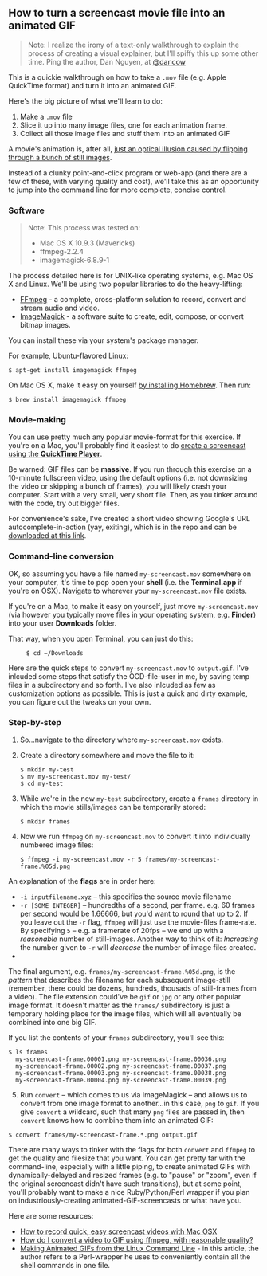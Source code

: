## How to turn a screencast movie file into an animated GIF

> Note: I realize the irony of a text-only walkthrough to explain the process of creating a visual explainer, but I'll spiffy this up some other time. Ping the author, Dan Nguyen, at [@dancow](//twitter.com/dancow)

This is a quickie walkthrough on how to take a `.mov` file (e.g. Apple QuickTime format) and turn it into an animated GIF. 

Here's the big picture of what we'll learn to do:

1. Make a `.mov` file
2. Slice it up into many image files, one for each animation frame.
3. Collect all those image files and stuff them into an animated GIF

A movie's animation is, after all, [just an optical illusion caused by flipping through a bunch of still images](http://en.wikipedia.org/wiki/Film_frame).

Instead of a clunky point-and-click program or web-app (and there are a few of these, with varying quality and cost), we'll take this as an opportunity to jump into the command line for more complete, concise control.


### Software

> Note: This process was tested on: 
> - Mac OS X 10.9.3 (Mavericks)
> - ffmpeg-2.2.4
> - imagemagick-6.8.9-1



The process detailed here is for UNIX-like operating systems, e.g. Mac OS X and Linux. We'll be using two popular libraries to do the heavy-lifting:

- [FFmpeg](https://www.ffmpeg.org/) - a complete, cross-platform solution to record, convert and stream audio and video.
- [ImageMagick](http://www.imagemagick.org/) - a software suite to create, edit, compose, or convert bitmap images.

You can install these via your system's package manager.

For example, Ubuntu-flavored Linux:

    $ apt-get install imagemagick ffmpeg

On Mac OS X, make it easy on yourself [by installing Homebrew](http://brew.sh/). Then run:
    
    $ brew install imagemagick ffmpeg


### Movie-making

You can use pretty much any popular movie-format for this exercise. If you're on a Mac, you'll probably find it easiest to do [create a screencast using the __QuickTime Player__](http://thenextweb.com/apple/2011/01/15/how-to-record-quick-easy-screencast-videos-with-mac-osx/).

Be warned: GIF files can be __massive__. If you run through this exercise on a 10-minute fullscreen video, using the default options (i.e. not downsizing the video or skipping a bunch of frames), you will likely crash your computer. Start with a very small, very short file. Then, as you tinker around with the code, try out bigger files.

For convenience's sake, I've created a short video showing Google's URL autocomplete-in-action (yay, exiting), which is in the repo and can be [downloaded at this link](my-screencast.mov).


### Command-line conversion

OK, so assuming you have a file named `my-screencast.mov` somewhere on your computer, it's time to pop open your __shell__ (i.e. the __Terminal.app__ if you're on OSX). Navigate to wherever your `my-screencast.mov` file exists.

If you're on a Mac, to make it easy on yourself, just move `my-screencast.mov` (via however you typically move files in your operating system, e.g. __Finder__) into your user __Downloads__ folder.

That way, when you open Terminal, you can just do this:

``` 
     $ cd ~/Downloads
```


Here are the quick steps to convert `my-screencast.mov` to `output.gif`. I've inlcuded some steps that satisfy the OCD-file-user in me, by saving temp files in a subdirectory and so forth. I've also inlcuded as few as customization options as possible. This is just a quick and dirty example, you can figure out the tweaks on your own.

### Step-by-step


1. So...navigate to the directory where `my-screencast.mov` exists.
2. Create a directory somewhere and move the file to it:
      ```
      $ mkdir my-test
      $ mv my-screencast.mov my-test/
      $ cd my-test
      ```

3. While we're in the new `my-test` subdirectory, create a `frames` directory in which the movie stills/images can be temporarily stored:

    ```
    $ mkdir frames
    ```

4. Now we run `ffmpeg` on `my-screencast.mov` to convert it into individually numbered image files:

   ```
   $ ffmpeg -i my-screencast.mov -r 5 frames/my-screencast-frame.%05d.png
   ```

  An explanation of the __flags__ are in order here:

  - `-i inputfilename.xyz` &ndash; this specifies the source movie filename
  - `-r [SOME INTEGER]` &ndash; hundredths of a second, per frame. e.g. 60 frames per second would be 1.66666, but you'd want to round that up to 2. If you leave out the `-r` flag, `ffmpeg` will just use the movie-files frame-rate. By specifying `5` &ndash; e.g. a framerate of 20fps &ndash; we end up with a _reasonable_ number of still-images. Another way to think of it: _Increasing_ the number given to `-r` will _decrease_ the number of image files created. 
  - 
The final argument, e.g. `frames/my-screencast-frame.%05d.png`, is the _pattern_ that describes the filename for each subsequent image-still (remember, there could be dozens, hundreds, thousads of still-frames from a video). The file extension could've be `gif`  or `jpg` or any other popular image format. It doesn't matter as the `frames/` subdirectory is just a temporary holding place for the image files, which will all eventually be combined into one big GIF.
  
  If you list the contents of your `frames` subdirectory, you'll see this:

  ```
  $ ls frames
    my-screencast-frame.00001.png my-screencast-frame.00036.png
    my-screencast-frame.00002.png my-screencast-frame.00037.png
    my-screencast-frame.00003.png my-screencast-frame.00038.png
    my-screencast-frame.00004.png my-screencast-frame.00039.png
  ```

5. Run `convert` &ndash; which comes to us via ImageMagick &ndash; and allows us to convert from one image format to another...in this case, `png` to `gif`. If you give `convert` a wildcard, such that many `png` files are passed in, then `convert` knows how to combine them into an animated GIF:

  ```
  $ convert frames/my-screencast-frame.*.png output.gif

  ```


There are many ways to tinker with the flags for both `convert` and `ffmpeg` to get the quality and filesize that you want. You can get pretty far with the command-line, especially with a little piping, to create animated GIFs with dynamically-delayed and resized frames (e.g. to "pause" or "zoom", even if the original screencast didn't have such transitions), but at some point, you'll probably want to make a nice Ruby/Python/Perl wrapper if you plan on industriously-creating animated-GIF-screencasts or what have you. 


Here are some resources:

- [How to record quick, easy screencast videos with Mac OSX](http://thenextweb.com/apple/2011/01/15/how-to-record-quick-easy-screencast-videos-with-mac-osx/)
- [How do I convert a video to GIF using ffmpeg, with reasonable quality?](http://superuser.com/questions/556029/how-do-i-convert-a-video-to-gif-using-ffmpeg-with-reasonable-quality)
- [Making Animated GIFs from the Linux Command Line](http://www.leshylabs.com/blog/dev/2013-08-04-Making_Animated_GIFs_from_the_Linux_Command_Line.html) - in this article, the author refers to a Perl-wrapper he uses to conveniently contain all the shell commands in one file.
